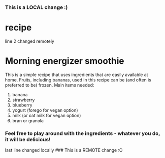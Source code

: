 ### This is a LOCAL change :)
# recipe
line 2 changed remotely
<h1>Morning energizer smoothie</h1>
This is a simple recipe that uses ingredients that are easily available at home.
Fruits, including bananas, used in this recipe can be (and often is preferred to be) frozen. 
Main items needed: 
<ol>
<li>banana</li>
<li>strawberry</li>
<li>blueberry</li>
<li>yogurt (forego for vegan option)</li>
<li>milk (or oat milk for vegan option)</li>
<li>bran or granola</li>
</ol>
<h3>Feel free to play around with the ingredients - whatever you do, it will be delicious!</h3>
last line changed locally
### This is a REMOTE change :O